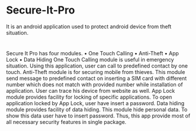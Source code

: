 # Secure-It-Pro
It is an android application used to protect android device from theft situation.
#
Secure It Pro has four modules.
  •	One Touch Calling
  •	Anti-Theft
  •	App Lock
  •	Data Hiding
    	One Touch Calling module is useful in emergency situation. Using this application, user can call to predefined contact by one touch.
	Anti-Theft module is for securing mobile from thieves. This module send message to predefined contact on inserting a SIM card with different number which does not match with provided number while installation of application. User can trace his device from website as well.
	App Lock module provides facility for locking of specific applications. To open application locked by App Lock, user have insert a password.
	Data hiding module provides facility of data hiding. This module hide personal data. To show this data user have to insert password.
	Thus, this app provide most of all necessary security features in single package.
